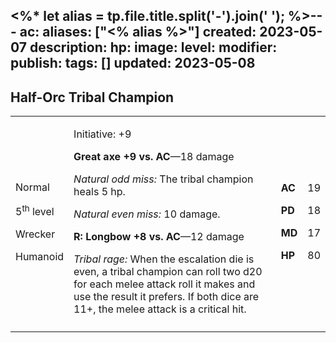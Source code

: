 <%* let alias = tp.file.title.split('-').join(' '); %>---
ac: 
aliases: ["<% alias %>"]
created: 2023-05-07
description: 
hp: 
image: 
level: 
modifier: 
publish: 
tags: []
updated: 2023-05-08
---

## Half-Orc Tribal Champion

<table>
<colgroup>
<col style="width: 16%" />
<col style="width: 72%" />
<col style="width: 5%" />
<col style="width: 5%" />
</colgroup>
<tbody>
<tr class="odd">
<td><p>Normal</p>
<p>5<sup>th</sup> level</p>
<p>Wrecker</p>
<p>Humanoid</p></td>
<td><p>Initiative: +9</p>
<p><strong>Great axe +9 vs. AC</strong>—18 damage</p>
<p><em>Natural odd miss:</em> The tribal champion heals 5 hp.</p>
<p><em>Natural even miss:</em> 10 damage.</p>
<p><strong>R: Longbow +8 vs. AC</strong>—12 damage</p>
<p><em>Tribal rage:</em> When the escalation die is even, a tribal
champion can roll two d20 for each melee attack roll it makes and use
the result it prefers. If both dice are 11+, the melee attack is a
critical hit.</p></td>
<td><p><strong>AC</strong></p>
<p><strong>PD</strong></p>
<p><strong>MD</strong></p>
<p><strong>HP</strong></p></td>
<td><p>19</p>
<p>18</p>
<p>17</p>
<p>80</p></td>
</tr>
<tr class="even">
<td></td>
<td></td>
<td></td>
<td></td>
</tr>
</tbody>
</table>
